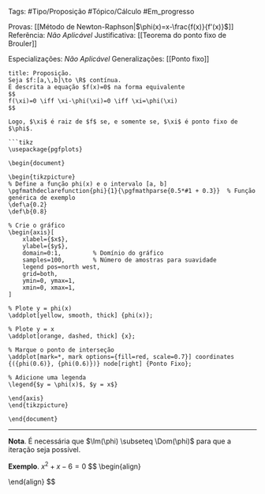 Tags: #Tipo/Proposição #Tópico/Cálculo #Em_progresso

Provas: [[Método de Newton-Raphson|$\phi(x)=x-\frac{f(x)}{f'(x)}$]]
Referência: _Não Aplicável_
Justificativa: [[Teorema do ponto fixo de Brouler]]

Especializações: _Não Aplicável_
Generalizações: [[Ponto fixo]]

```ad-question
title: Proposição.
Seja $f:[a,\,b]\to \R$ contínua.
É descrita a equação $f(x)=0$ na forma equivalente
$$
f(\xi)=0 \iff \xi-\phi(\xi)=0 \iff \xi=\phi(\xi)
$$

Logo, $\xi$ é raiz de $f$ se, e somente se, $\xi$ é ponto fixo de $\phi$.

```tikz
\usepackage{pgfplots}

\begin{document}

\begin{tikzpicture}
% Define a função phi(x) e o intervalo [a, b]
\pgfmathdeclarefunction{phi}{1}{\pgfmathparse{0.5*#1 + 0.3}}  % Função genérica de exemplo
\def\a{0.2}
\def\b{0.8}

% Crie o gráfico
\begin{axis}[
    xlabel={$x$},
    ylabel={$y$},
    domain=0:1,         % Domínio do gráfico
    samples=100,        % Número de amostras para suavidade
    legend pos=north west,
    grid=both,
    ymin=0, ymax=1,
    xmin=0, xmax=1,
]

% Plote y = phi(x)
\addplot[yellow, smooth, thick] {phi(x)};

% Plote y = x
\addplot[orange, dashed, thick] {x};

% Marque o ponto de interseção
\addplot[mark=*, mark options={fill=red, scale=0.7}] coordinates {({phi(0.6)}, {phi(0.6)})} node[right] {Ponto Fixo};

% Adicione uma legenda
\legend{$y = \phi(x)$, $y = x$}

\end{axis}
\end{tikzpicture}

\end{document}
```
---

**Nota**. É necessária que $\Im(\phi) \subseteq \Dom(\phi)$ para que a iteração seja possível.

**Exemplo**. $x^2+x-6=0$
$$
\begin{align}

\end{align}
$$
